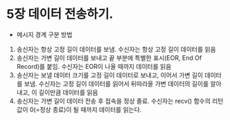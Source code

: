 # 5장 데이터 전송하기.
* 메시지 경계 구분 방법
1. 송신자는 항상 고정 길이 데이터를 보냄. 수신자는 항상 고정 길이 데이터를 읽음
2. 송신자는 가변 길이 데이터를 보내고 끝 부분에 특별한 표시(EOR, End Of Record)를 붙임. 수신자는 EOR이 나올 때까지 데이터를 읽음
3. 송신자는 보낼 데이터 크기를 고정 길이 데이터로 보내고, 이어서 가변 길이 데이터를 보냄. 수신자는 고정 길이 데이터를 읽어서 뒤따라올 가변 데이터의 길이를 알아내고, 이 길이만큼 데이터를 읽음
4. 송신자는 가변 길이 데이터 전송 후 접속을 정상 졸료. 수신자는 recv() 함수의 리턴 값이 0(=정상 종료)이 될 때까지 데이터를 읽는다.
